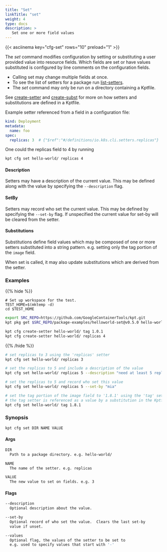 ```yaml
---
title: "Set"
linkTitle: "set"
weight: 4
type: docs
description: >
   Set one or more field values
---
```

<!--mdtogo:Short
    Set one or more field values
-->

{{< asciinema key="cfg-set" rows="10" preload="1" >}}

The *set* command modifies configuration by setting or substituting
a user provided value into resource fields.  Which fields are set or
have values substituted is configured by line comments on the configuration
fields.

- Calling set may change multiple fields at once.
- To see the list of setters for a package run [list-setters].
- The *set* command may only be run on a directory containing a Kptfile.  

See [create-setter] and [create-subst] for more on how setters and substitutions
are defined in a Kptfile.

Example setter referenced from a field in a configuration file:

```yaml
kind: Deployment
metadata:
  name: foo
spec:
  replicas: 3  # {"$ref":"#/definitions/io.k8s.cli.setters.replicas"}
```

One could the replicas field to 4 by running

``` sh
kpt cfg set hello-world/ replicas 4
```

#### Description

Setters may have a description of the current value.  This may be defined
along with the value by specifying the `--description` flag.

#### SetBy

Setters may record who set the current value.  This may be defined by
specifying the `--set-by` flag.  If unspecified the current
value for set-by will be cleared from the setter.

#### Substitutions

Substitutions define field values which may be composed of one or more setters
substituted into a string pattern.  e.g. setting only the tag portion of the
`image` field.

When set is called, it may also update substitutions which are derived from
the setter.

### Examples

{{% hide %}}

<!-- @makeWorkplace @verifyExamples-->
```
# Set up workspace for the test.
TEST_HOME=$(mktemp -d)
cd $TEST_HOME
```

<!-- @fetchPackage @verifyExamples-->
```sh
export SRC_REPO=https://github.com/GoogleContainerTools/kpt.git
kpt pkg get $SRC_REPO/package-examples/helloworld-set@v0.5.0 hello-world
```

<!-- @cfgSet @verifyExamples-->
```sh
kpt cfg create-setter hello-world/ tag 1.0.1
kpt cfg create-setter hello-world/ replicas 4
```

{{% /hide %}}

<!--mdtogo:Examples-->
<!-- @cfgSet @verifyExamples-->
```sh
# set replicas to 3 using the 'replicas' setter
kpt cfg set hello-world/ replicas 3
```

<!-- @cfgSet @verifyExamples-->
```sh
# set the replicas to 5 and include a description of the value
kpt cfg set hello-world/ replicas 5 --description "need at least 5 replicas"
```

<!-- @cfgSet @verifyExamples-->
```sh
# set the replicas to 5 and record who set this value
kpt cfg set hello-world/ replicas 5 --set-by "mia"
```

<!-- @cfgSet @verifyExamples-->
```sh
# set the tag portion of the image field to '1.8.1' using the 'tag' setter
# the tag setter is referenced as a value by a substitution in the Kptfile
kpt cfg set hello-world/ tag 1.8.1
```
<!--mdtogo-->

### Synopsis
<!--mdtogo:Long-->
```sh
kpt cfg set DIR NAME VALUE
```

#### Args

```sh
DIR
  Path to a package directory. e.g. hello-world/

NAME
  The name of the setter. e.g. replicas

VALUE
  The new value to set on fields. e.g. 3
```

#### Flags

```sh
--description
  Optional description about the value.

--set-by
  Optional record of who set the value.  Clears the last set-by
  value if unset.

--values
  Optional flag, the values of the setter to be set to
  e.g. used to specify values that start with '-'
```
<!--mdtogo-->

[create-setter]: /reference/cfg/create-setter/
[create-subst]: /reference/cfg/create-subst/
[list-setters]: /reference/cfg/list-setters/
